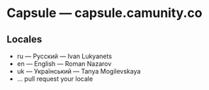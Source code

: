 # Capsule — capsule.camunity.co

## Locales

* ru — Русский — Ivan Lukyanets
* en — English — Roman Nazarov
* uk — Український — Tanya Mogilevskaya
* ... pull request your locale
